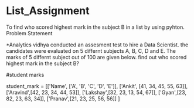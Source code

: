 # List_Assignment
To find who scored highest mark in the subject B in a list by using pyhton.
Problem Statement

*Analytics vidhya conducted an assesment test to hire a Data Scientist. the candidates were evaluated on 5 differnt subjects A, B, C, D and E. The marks of 5 differnt subject out of 100 are given below. find out who scored highest mark in the subject B?

#student marks

student_mark = [['Name', ['A', 'B', 'C', 'D', 'E']],
               ['Ankit', [41, 34, 45, 55, 63]],
               ['Aravind',[42, 23, 34, 44, 53]],
               ['Lakshay',[32, 23, 13, 54, 67]],
               ['Gyan',[23, 82, 23, 63, 34]],
               ['Pranav',[21, 23, 25, 56, 56]]
               ]
